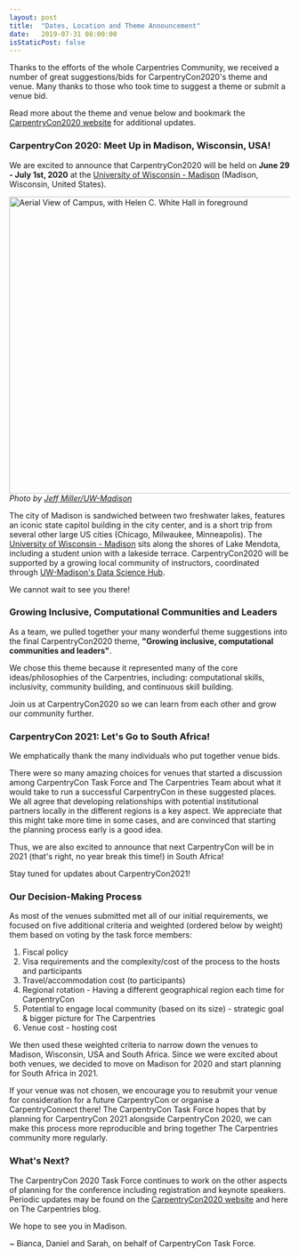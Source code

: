 ```yaml
---
layout: post
title:  "Dates, Location and Theme Announcement"
date:   2019-07-31 08:00:00
isStaticPost: false
---
```


Thanks to the efforts of the whole Carpentries Community, we received a number of great suggestions/bids for CarpentryCon2020's theme and venue. Many thanks to those who took time to suggest a theme or submit a venue bid.

Read more about the theme and venue below and bookmark the [CarpentryCon2020 website](https://2020.carpentrycon.org/) for additional updates.

### CarpentryCon 2020: Meet Up in Madison, Wisconsin, USA!

We are excited to announce that CarpentryCon2020 will be held on **June 29 - July 1st, 2020** at the [University of Wisconsin - Madison](https://wisc.edu) (Madison, Wisconsin, United States).

<a data-flickr-embed="true"  href="https://www.flickr.com/photos/collegelibrary/14070186173/in/photostream/" title="Aerial View of Campus, with Helen C. White Hall in foreground"><img src="https://live.staticflickr.com/7242/14070186173_d73139edde_b.jpg" width="800" height="534" alt="Aerial View of Campus, with Helen C. White Hall in foreground"></a>
_Photo by [Jeff Miller/UW-Madison](https://www.flickr.com/photos/collegelibrary/14070186173/in/photostream/)_

The city of Madison is sandwiched between two freshwater lakes, features an iconic state capitol building in the city center, and is a short trip from several other large US cities (Chicago, Milwaukee, Minneapolis).
The [University of Wisconsin - Madison](https://wisc.edu) sits along the shores of Lake Mendota, including a student union with a lakeside terrace.
CarpentryCon2020 will be supported by a growing local community of instructors, coordinated through [UW-Madison's Data Science Hub](https://datascience.wisc.edu/).

We cannot wait to see you there!

### Growing Inclusive, Computational Communities and Leaders

As a team, we pulled together your many wonderful theme suggestions into the final CarpentryCon2020 theme, **"Growing inclusive, computational communities and leaders"**.

We chose this theme because it represented many of the core ideas/philosophies of the Carpentries, including: computational skills, inclusivity, community building, and continuous skill building.

Join us at CarpentryCon2020 so we can learn from each other and grow our community further.

### CarpentryCon 2021: Let's Go to South Africa!

We emphatically thank the many individuals who put together venue bids.

There were so many amazing choices for venues that started a discussion among CarpentryCon Task Force and The Carpentries Team about what it would take to run a successful CarpentryCon in these suggested places. We all agree that developing relationships with potential institutional partners locally in the different regions is a key aspect. We appreciate that this might take more time in some cases, and are convinced that starting the planning process early is a good idea.

Thus, we are also excited to announce that next CarpentryCon will be in 2021 (that's right, no year break this time!) in South Africa!

Stay tuned for updates about CarpentryCon2021!

### Our Decision-Making Process

As most of the venues submitted met all of our initial requirements, we focused on five additional criteria and weighted (ordered below by weight) them based on voting by the task force members:

  1. Fiscal policy
  2. Visa requirements and the complexity/cost of the process to the hosts and participants
  3. Travel/accommodation cost (to participants)
  4. Regional rotation - Having a different geographical region each time for CarpentryCon
  5. Potential to engage local community (based on its size) - strategic goal & bigger picture for The Carpentries
  6. Venue cost - hosting cost

We then used these weighted criteria to narrow down the venues to Madison, Wisconsin, USA and South Africa.
Since we were excited about both venues, we decided to move on Madison for 2020 and start planning for South Africa in 2021.

If your venue was not chosen, we encourage you to resubmit your venue for consideration for a future CarpentryCon or organise a CarpentryConnect there!
The CarpentryCon Task Force hopes that by planning for CarpentryCon 2021 alongside CarpentryCon 2020, we can make this process more reproducible and bring together The Carpentries community more regularly.


### What's Next?

The CarpentryCon 2020 Task Force continues to work on the other aspects of planning for the conference including registration and keynote speakers.
Periodic updates may be found on the [CarpentryCon2020 website](https://2020.carpentrycon.org/) and here on The Carpentries blog.

We hope to see you in Madison.

~ Bianca, Daniel and Sarah, on behalf of CarpentryCon Task Force.